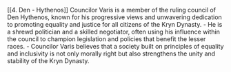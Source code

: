 [[4. Den - Hythenos]]
Councilor Varis is a member of the ruling council of Den Hythenos, known for his progressive views and unwavering dedication to promoting equality and justice for all citizens of the Kryn Dynasty.
    - He is a shrewd politician and a skilled negotiator, often using his influence within the council to champion legislation and policies that benefit the lesser races.
    - Councilor Varis believes that a society built on principles of equality and inclusivity is not only morally right but also strengthens the unity and stability of the Kryn Dynasty.